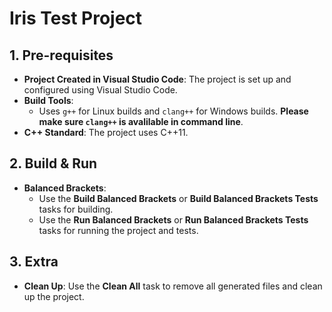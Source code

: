 # Iris Test Project

## 1. Pre-requisites

- **Project Created in Visual Studio Code**: The project is set up and configured using Visual Studio Code.
- **Build Tools**:
  - Uses `g++` for Linux builds and `clang++` for Windows builds. **Please make sure `clang++` is avalilable in command line**.
- **C++ Standard**: The project uses C++11.

## 2. Build & Run

- **Balanced Brackets**:
  - Use the **Build Balanced Brackets** or **Build Balanced Brackets Tests** tasks for building.
  - Use the **Run Balanced Brackets** or **Run Balanced Brackets Tests** tasks for running the project and tests.
## 3. Extra

- **Clean Up**: Use the **Clean All** task to remove all generated files and clean up the project.
